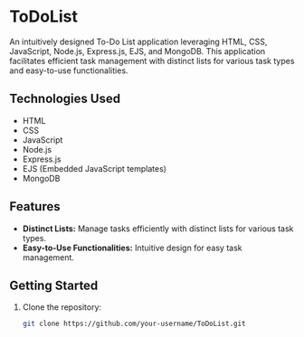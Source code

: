 # ToDoList

An intuitively designed To-Do List application leveraging HTML, CSS, JavaScript, Node.js, Express.js, EJS, and MongoDB. This application facilitates efficient task management with distinct lists for various task types and easy-to-use functionalities.

## Technologies Used

- HTML
- CSS
- JavaScript
- Node.js
- Express.js
- EJS (Embedded JavaScript templates)
- MongoDB

## Features

- **Distinct Lists:** Manage tasks efficiently with distinct lists for various task types.
- **Easy-to-Use Functionalities:** Intuitive design for easy task management.

## Getting Started

1. Clone the repository:
   ```bash
   git clone https://github.com/your-username/ToDoList.git
